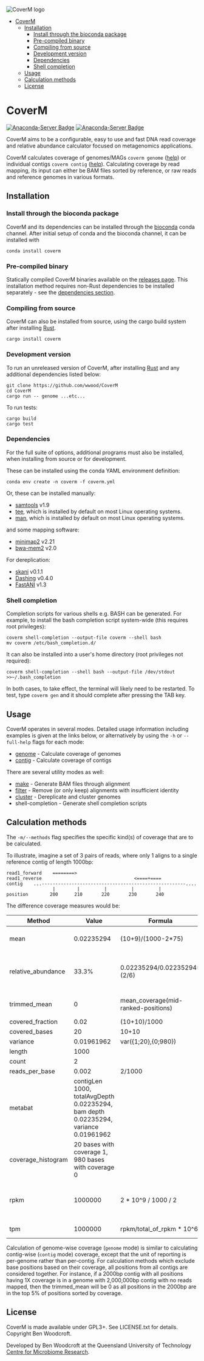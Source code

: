 ![CoverM logo](images/coverm.png)

- [CoverM](#coverm)
	- [Installation](#installation)
		- [Install through the bioconda package](#install-through-the-bioconda-package)
		- [Pre-compiled binary](#pre-compiled-binary)
		- [Compiling from source](#compiling-from-source)
		- [Development version](#development-version)
		- [Dependencies](#dependencies)
		- [Shell completion](#shell-completion)
	- [Usage](#usage)
	- [Calculation methods](#calculation-methods)
	- [License](#license)

# CoverM

[![Anaconda-Server Badge](https://anaconda.org/bioconda/coverm/badges/version.svg)](https://anaconda.org/bioconda/coverm)
[![Anaconda-Server Badge](https://anaconda.org/bioconda/coverm/badges/downloads.svg)](https://anaconda.org/bioconda/coverm)

CoverM aims to be a configurable, easy to use and fast DNA read coverage and
relative abundance calculator focused on metagenomics applications.

CoverM calculates coverage of genomes/MAGs `coverm genome` ([help](https://wwood.github.io/CoverM/coverm-genome.html)) or individual
contigs `coverm contig` ([help](https://wwood.github.io/CoverM/coverm-contig.html)). Calculating coverage by read mapping, its input can
either be BAM files sorted by reference, or raw reads and reference genomes in various formats.

## Installation

### Install through the bioconda package

CoverM and its dependencies can be installed through the [bioconda](https://bioconda.github.io/user/install.html) conda channel. After initial setup of conda and the bioconda channel, it can be installed with

```
conda install coverm
```

### Pre-compiled binary

Statically compiled CoverM binaries available on the [releases page](https://github.com/wwood/CoverM/releases).
This installation method requires non-Rust dependencies to be installed separately - see the [dependencies section](#Dependencies).

### Compiling from source

CoverM can also be installed from source, using the cargo build system after
installing [Rust](https://www.rust-lang.org/).

```
cargo install coverm
```

### Development version
To run an unreleased version of CoverM, after installing
[Rust](https://www.rust-lang.org/) and any additional dependencies listed below:

```
git clone https://github.com/wwood/CoverM
cd CoverM
cargo run -- genome ...etc...
```

To run tests:

```
cargo build
cargo test
```

### Dependencies
For the full suite of options, additional programs must also be installed, when
installing from source or for development.

These can be installed using the conda YAML environment definition:
```
conda env create -n coverm -f coverm.yml
```

Or, these can be installed manually:

* [samtools](https://github.com/samtools/samtools) v1.9
* [tee](https://www.gnu.org/software/coreutils/), which is installed by default
  on most Linux operating systems.
* [man](http://man-db.nongnu.org/), which is installed by default on most Linux
  operating systems.

and some mapping software:
* [minimap2](https://github.com/lh3/minimap2) v2.21
* [bwa-mem2](https://github.com/bwa-mem2/bwa-mem2) v2.0

For dereplication:
* [skani](https://github.com/bluenote-1577/skani) v0.1.1
* [Dashing](https://github.com/dnbaker/dashing) v0.4.0
* [FastANI](https://github.com/ParBLiSS/FastANI) v1.3

### Shell completion
Completion scripts for various shells e.g. BASH can be generated. For example, to install the bash completion script system-wide (this requires root privileges):

```
coverm shell-completion --output-file coverm --shell bash
mv coverm /etc/bash_completion.d/
```

It can also be installed into a user's home directory (root privileges not required):

```
coverm shell-completion --shell bash --output-file /dev/stdout >>~/.bash_completion
```

In both cases, to take effect, the terminal will likely need to be restarted. To test, type `coverm gen` and it should complete after pressing the TAB key.

## Usage

CoverM operates in several modes. Detailed usage information including examples is given at the links below, or alternatively by using the `-h` or `--full-help` flags for each mode:
* [genome](https://wwood.github.io/CoverM/coverm-genome.html) - Calculate coverage of genomes
* [contig](https://wwood.github.io/CoverM/coverm-contig.html) - Calculate coverage of contigs

There are several utility modes as well:
* [make](https://wwood.github.io/CoverM/coverm-make.html) - Generate BAM files through alignment
* [filter](https://wwood.github.io/CoverM/coverm-filter.html) - Remove (or only keep) alignments with insufficient identity
* [cluster](https://wwood.github.io/CoverM/coverm-cluster.html) - Dereplicate and cluster genomes
* shell-completion - Generate shell completion scripts

## Calculation methods

The `-m/--methods` flag specifies the specific kind(s) of coverage that are
to be calculated.

To illustrate, imagine a set of 3 pairs of reads, where only 1 aligns to a
single reference contig of length 1000bp:

```
read1_forward    ========>
read1_reverse                                  <====+====
contig    ...-----------------------------------------------------....
                 |        |         |         |         |
position        200      210       220       230       240
```
The difference coverage measures would be:

| Method | Value | Formula | Explanation |
|--------------------|------------|-------------------------------------|------------------------------------------------------------------------------------------------------------------------------------------------------------------------------------------------------------------------------------------------------------------------|
| mean | 0.02235294 | (10+9)/(1000-2*75) | The two reads have 10 and 9 bases aligned exactly, averaged over 1000-2*75 bp (length of contig minus 75bp from each end). |
| relative_abundance | 33.3% | 0.02235294/0.02235294*(2/6) | If the contig is considered a genome, then its mean coverage is 0.02235294. There is a total of 0.02235294 mean coverage across all genomes, and 2 out of 6 reads (1 out of 3 pairs) map. This coverage calculation is only available in 'genome' mode. |
| trimmed_mean | 0 | mean_coverage(mid-ranked-positions) | After removing the 5% of bases with highest coverage and 5% of bases with lowest coverage, all remaining positions have coverage 0. |
| covered_fraction | 0.02 | (10+10)/1000 | 20 bases are covered by any read, out of 1000bp. |
| covered_bases | 20 | 10+10 | 20 bases are covered. |
| variance | 0.01961962 | var({1;20},{0;980}) | Variance is calculated as the sample variance. |
| length | 1000 |  | The contig's length is 1000bp. |
| count | 2 |  | 2 reads are mapped. |
| reads_per_base | 0.002 | 2/1000 | 2 reads are mapped over 1000bp. |
| metabat | contigLen 1000, totalAvgDepth 0.02235294, bam depth 0.02235294, variance 0.01961962 | | Reproduction of the [MetaBAT](https://bitbucket.org/berkeleylab/metabat) 'jgi_summarize_bam_contig_depths' tool output, producing [identical output](https://bitbucket.org/berkeleylab/metabat/issues/48/jgi_summarize_bam_contig_depths-coverage). |
| coverage_histogram | 20 bases with coverage 1, 980 bases with coverage 0 | | The number of positions with each different coverage are tallied. |
| rpkm | 1000000 | 2 * 10^9 / 1000 / 2 | Calculation here assumes no other reads map to other contigs. See https://haroldpimentel.wordpress.com/2014/05/08/what-the-fpkm-a-review-rna-seq-expression-units/ for an explanation of RPKM and TPM|
| tpm | 1000000 | rpkm/total_of_rpkm * 10^6 | Calculation here assumes no other reads map to other contigs. See RPKM above. |

Calculation of genome-wise coverage (`genome` mode) is similar to calculating
contig-wise (`contig` mode) coverage, except that the unit of reporting is
per-genome rather than per-contig. For calculation methods which exclude base
positions based on their coverage, all positions from all contigs are considered
together. For instance, if a 2000bp contig with all positions having 1X coverage
is in a genome with 2,000,000bp contig with no reads mapped, then the
trimmed_mean will be 0 as all positions in the 2000bp are in the top 5% of
positions sorted by coverage.

## License

CoverM is made available under GPL3+. See LICENSE.txt for details. Copyright Ben
Woodcroft.

Developed by Ben Woodcroft at the Queensland University of Technology [Centre for Microbiome Research](https://research.qut.edu.au/cmr/).
